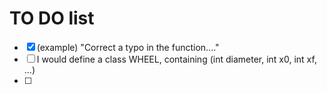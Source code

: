 # TO DO list

- [x] (example) "Correct a typo in the function...."
- [ ] I would define a class WHEEL, containing (int diameter, int x0, int xf, ...)
- [ ] 
